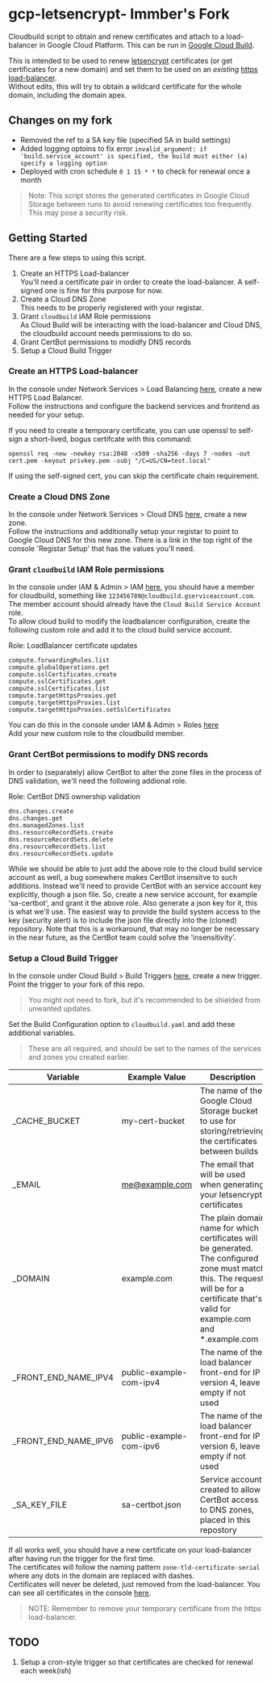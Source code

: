# gcp-letsencrypt- Immber's Fork
Cloudbuild script to obtain and renew certificates and attach to a load-balancer in Google Cloud Platform.
This can be run in [Google Cloud Build](https://cloud.google.com/cloud-build/).

This is intended to be used to renew [letsencrypt](https://letsencrypt.org) certificates (or get certificates for a new domain) and set them to be used on an *existing* [https load-balancer](https://cloud.google.com/load-balancing/docs/https/).  
Without edits, this will try to obtain a wildcard certificate for the whole domain, including the domain apex.

## Changes on my fork
* Removed the ref to a SA key file (specified SA in build settings)
* Added logging optoins to fix error `invalid_argument: if 'build.service_account' is specified, the build must either (a) specify a logging option`
* Deployed with cron schedule `0 1 15 * *` to check for renewal once a month

> Note: This script stores the generated certificates in Google Cloud Storage between runs to avoid renewing certificates too frequently.  This may pose a security risk.

## Getting Started
There are a few steps to using this script.

1. Create an HTTPS Load-balancer  
You'll need a certificate pair in order to create the load-balancer. A self-signed one is fine for this purpose for now.
1. Create a Cloud DNS Zone  
This needs to be properly registered with your registar.
1. Grant `cloudbuild` IAM Role permissions  
As Cloud Build will be interacting with the load-balancer and Cloud DNS, the cloudbuild account needs permissions to do so.
1. Grant CertBot permissions to modidfy DNS records  
1. Setup a Cloud Build Trigger

### Create an HTTPS Load-balancer
In the console under Network Services > Load Balancing [here](https://console.cloud.google.com/net-services/loadbalancing/loadBalancers/list), create a new HTTPS Load Balancer.  
Follow the instructions and configure the backend services and frontend as needed for your setup.

If you need to create a temporary certificate, you can use openssl to self-sign a short-lived, bogus certifcate with this command:  
```
openssl req -new -newkey rsa:2048 -x509 -sha256 -days 7 -nodes -out cert.pem -keyout privkey.pem -subj "/C=US/CN=test.local"
```
If using the self-signed cert, you can skip the certificate chain requirement.

### Create a Cloud DNS Zone
In the console under Network Services > Cloud DNS [here](https://console.cloud.google.com/net-services/dns), create a new zone.  
Follow the instructions and additionally setup your registar to point to Google Cloud DNS for this new zone.  There is a link in the top right of the console 'Registar Setup' that has the values you'll need.

### Grant `cloudbuild` IAM Role permissions
In the console under IAM & Admin > IAM [here](https://console.cloud.google.com/iam-admin/iam), you should have a member for cloudbuild, something like `123456789@cloudbuild.gserviceaccount.com`.  
The member account should already have the `Cloud Build Service Account` role.  
To allow cloud build to modify the loadbalancer configuration, create the following custom role and add it to the cloud build service account.

Role: LoadBalancer certificate updates
```
compute.forwardingRules.list
compute.globalOperations.get
compute.sslCertificates.create
compute.sslCertificates.get
compute.sslCertificates.list
compute.targetHttpsProxies.get
compute.targetHttpsProxies.list
compute.targetHttpsProxies.setSslCertificates
```
You can do this in the console under IAM & Admin > Roles [here](https://console.cloud.google.com/iam-admin/roles)  
Add your new custom role to the cloudbuild member.

### Grant CertBot permissions to modify DNS records
In order to (separately) allow CertBot to alter the zone files in the process of DNS validation, we'll need the following addional role.

Role: CertBot DNS ownership validation
```
dns.changes.create
dns.changes.get
dns.managedZones.list
dns.resourceRecordSets.create
dns.resourceRecordSets.delete
dns.resourceRecordSets.list
dns.resourceRecordSets.update
```
While we should be able to just add the above role to the cloud build service account as well, a bug somewhere makes CertBot insensitve to such additions.
Instead we'll need to provide CertBot with an service account key explicitly, though a json file.
So, create a new service account, for example 'sa-certbot', and grant it the above role. Also generate a json key for it, this is what we'll use. 
The easiest way to provide the build system access to the key (security alert) is to include the json file directly into the (cloned) repository.
Note that this is a workaround, that may no longer be necessary in the near future, as the CertBot team could solve the 'insensitivity'.

### Setup a Cloud Build Trigger
In the console under Cloud Build > Build Triggers [here](https://console.cloud.google.com/cloud-build/triggers), create a new trigger.  
Point the trigger to your fork of this repo.  
> You might not need to fork, but it's recommended to be shielded from unwanted updates.  

Set the Build Configuration option to `cloudbuild.yaml` and add these additional variables.

> These are all required, and should be set to the names of the services and zones you created earlier.

| Variable | Example Value | Description |
| --- | --- | --- |
| _CACHE_BUCKET | my-cert-bucket | The name of the Google Cloud Storage bucket to use for storing/retrieving the certificates between builds |
| _EMAIL | me@example.com | The email that will be used when generating your letsencrypt certificates |
| _DOMAIN | example.com | The plain domain name for which certificates will be generated.  The configured zone must match this.  The request will be for a certificate that's valid for example.com and *.example.com |
| _FRONT_END_NAME_IPV4 | public-example-com-ipv4 | The name of the load balancer front-end for IP version 4, leave empty if not used |
| _FRONT_END_NAME_IPV6 | public-example-com-ipv6 | The name of the load balancer front-end for IP version 6, leave empty if not used |
| _SA_KEY_FILE | sa-certbot.json | Service account created to allow CertBot access to DNS zones, placed in this repostory |

If all works well, you should have a new certificate on your load-balancer after having run the trigger for the first time.  
The certificates will follow the naming pattern `zone-tld-certificate-serial` where any dots in the domain are replaced with dashes.  
Certificates will never be deleted, just removed from the load-balancer.  You can see all certificates in the console [here](https://console.cloud.google.com/net-services/loadbalancing/advanced/sslCertificates/list).

> NOTE: Remember to remove your temporary certificate from the https load-balancer.

## TODO
1. Setup a cron-style trigger so that certificates are checked for renewal each week(ish)
